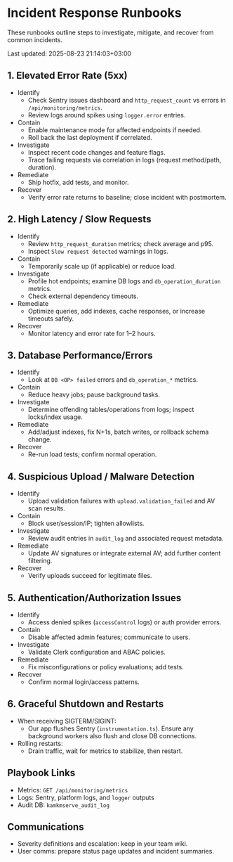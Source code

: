 # Incident Response Runbooks

These runbooks outline steps to investigate, mitigate, and recover from common incidents.

Last updated: 2025-08-23 21:14:03+03:00

## 1. Elevated Error Rate (5xx)
- Identify
  - Check Sentry issues dashboard and `http_request_count` vs errors in `/api/monitoring/metrics`.
  - Review logs around spikes using `logger.error` entries.
- Contain
  - Enable maintenance mode for affected endpoints if needed.
  - Roll back the last deployment if correlated.
- Investigate
  - Inspect recent code changes and feature flags.
  - Trace failing requests via correlation in logs (request method/path, duration).
- Remediate
  - Ship hotfix, add tests, and monitor.
- Recover
  - Verify error rate returns to baseline; close incident with postmortem.

## 2. High Latency / Slow Requests
- Identify
  - Review `http_request_duration` metrics; check average and p95.
  - Inspect `Slow request detected` warnings in logs.
- Contain
  - Temporarily scale up (if applicable) or reduce load.
- Investigate
  - Profile hot endpoints; examine DB logs and `db_operation_duration` metrics.
  - Check external dependency timeouts.
- Remediate
  - Optimize queries, add indexes, cache responses, or increase timeouts safely.
- Recover
  - Monitor latency and error rate for 1–2 hours.

## 3. Database Performance/Errors
- Identify
  - Look at `DB <OP> failed` errors and `db_operation_*` metrics.
- Contain
  - Reduce heavy jobs; pause background tasks.
- Investigate
  - Determine offending tables/operations from logs; inspect locks/index usage.
- Remediate
  - Add/adjust indexes, fix N+1s, batch writes, or rollback schema change.
- Recover
  - Re-run load tests; confirm normal operation.

## 4. Suspicious Upload / Malware Detection
- Identify
  - Upload validation failures with `upload.validation_failed` and AV scan results.
- Contain
  - Block user/session/IP; tighten allowlists.
- Investigate
  - Review audit entries in `audit_log` and associated request metadata.
- Remediate
  - Update AV signatures or integrate external AV; add further content filtering.
- Recover
  - Verify uploads succeed for legitimate files.

## 5. Authentication/Authorization Issues
- Identify
  - Access denied spikes (`accessControl` logs) or auth provider errors.
- Contain
  - Disable affected admin features; communicate to users.
- Investigate
  - Validate Clerk configuration and ABAC policies.
- Remediate
  - Fix misconfigurations or policy evaluations; add tests.
- Recover
  - Confirm normal login/access patterns.

## 6. Graceful Shutdown and Restarts
- When receiving SIGTERM/SIGINT:
  - Our app flushes Sentry (`instrumentation.ts`). Ensure any background workers also flush and close DB connections.
- Rolling restarts:
  - Drain traffic, wait for metrics to stabilize, then restart.

## Playbook Links
- Metrics: `GET /api/monitoring/metrics`
- Logs: Sentry, platform logs, and `logger` outputs
- Audit DB: `kamkmserve_audit_log`

## Communications
- Severity definitions and escalation: keep in your team wiki.
- User comms: prepare status page updates and incident summaries.
